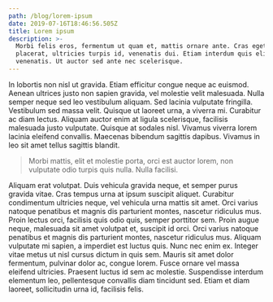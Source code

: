 ```yaml
---
path: /blog/lorem-ipsum
date: 2019-07-16T18:46:56.505Z
title: Lorem ipsum
description: >-
  Morbi felis eros, fermentum ut quam et, mattis ornare ante. Cras eget est
  placerat, ultricies turpis id, venenatis dui. Etiam interdum quis elit at
  venenatis. Ut auctor sed ante nec scelerisque.
---
```

In lobortis non nisl ut gravida. Etiam efficitur congue neque ac euismod. Aenean ultrices justo non sapien gravida, vel molestie velit malesuada. Nulla semper neque sed leo vestibulum aliquam. Sed lacinia vulputate fringilla. Vestibulum sed massa velit. Quisque ut laoreet urna, a viverra mi. Curabitur ac diam lectus. Aliquam auctor enim at ligula scelerisque, facilisis malesuada justo vulputate. Quisque at sodales nisl. Vivamus viverra lorem lacinia eleifend convallis. Maecenas bibendum sagittis dapibus. Vivamus in leo sit amet tellus sagittis blandit.

> Morbi mattis, elit et molestie porta, orci est auctor lorem, non vulputate odio turpis quis nulla. Nulla facilisi.

Aliquam erat volutpat. Duis vehicula gravida neque, et semper purus gravida vitae. Cras tempus urna at ipsum suscipit aliquet. Curabitur condimentum ultricies neque, vel vehicula urna mattis sit amet. Orci varius natoque penatibus et magnis dis parturient montes, nascetur ridiculus mus. Proin lectus orci, facilisis quis odio quis, semper porttitor sem. Proin augue neque, malesuada sit amet volutpat et, suscipit id orci. Orci varius natoque penatibus et magnis dis parturient montes, nascetur ridiculus mus. Aliquam vulputate mi sapien, a imperdiet est luctus quis. Nunc nec enim ex. Integer vitae metus ut nisl cursus dictum in quis sem. Mauris sit amet dolor fermentum, pulvinar dolor ac, congue lorem. Fusce ornare vel massa eleifend ultricies. Praesent luctus id sem ac molestie. Suspendisse interdum elementum leo, pellentesque convallis diam tincidunt sed. Etiam et diam laoreet, sollicitudin urna id, facilisis felis.
